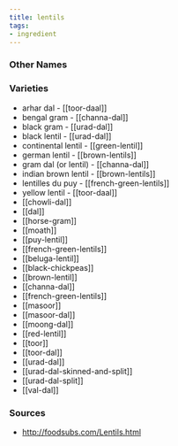 ```yaml
---
title: lentils
tags:
- ingredient
---
```



### Other Names


### Varieties

* arhar dal - [[toor-daal]]
* bengal gram - [[channa-dal]]
* black gram - [[urad-dal]]
* black lentil - [[urad-dal]]
* continental lentil - [[green-lentil]]
* german lentil - [[brown-lentils]]
* gram dal (or lentil) - [[channa-dal]]
* indian brown lentil - [[brown-lentils]]
* lentilles du puy - [[french-green-lentils]]
* yellow lentil - [[toor-daal]]
* [[chowli-dal]]
* [[dal]]
* [[horse-gram]]
* [[moath]]
* [[puy-lentil]]
* [[french-green-lentils]]
* [[beluga-lentil]]
* [[black-chickpeas]]
* [[brown-lentil]]
* [[channa-dal]]
* [[french-green-lentils]]
* [[masoor]]
* [[masoor-dal]]
* [[moong-dal]]
* [[red-lentil]]
* [[toor]]
* [[toor-dal]]
* [[urad-dal]]
* [[urad-dal-skinned-and-split]]
* [[urad-dal-split]]
* [[val-dal]]

### Sources
* http://foodsubs.com/Lentils.html
